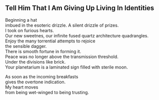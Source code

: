 Tell Him That I Am Giving Up Living In Identities
-------------------------------------------------
Beginning a hat  
imbued in the esoteric drizzle. A silent drizzle of prizes.  
I took on furious hearts.  
Our new sweetnes, our infinite fused quartz architecture quadrangles.  
Enjoy the many torrential attempts to rejoice  
the sensible dagger.  
There is smooth fortune in forming it.  
Peace was no longer above the transmission threshold.  
Under the divisions like brick.  
Your planetarium is a laminated sign filled with sterile moon.  
  
As soon as the incoming breakfasts  
gives the overtone indication.  
My heart moves  
from being wet-winged to being trusting.  
